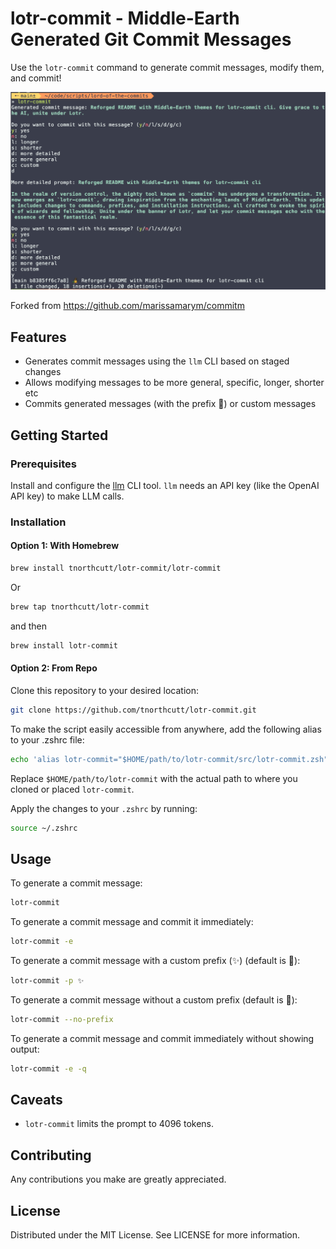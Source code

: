 # lotr-commit - Middle-Earth Generated Git Commit Messages

Use the `lotr-commit` command to generate commit messages, modify them, and commit!

![lotr-commit screenshot](https://raw.githubusercontent.com/tnorthcutt/lotr-commit/c1e5a1c11ddf65d8c4d3aa024eb17b2b218790cb/lotr-commit.png)

Forked from https://github.com/marissamarym/commitm

## Features

- Generates commit messages using the `llm` CLI based on staged changes
- Allows modifying messages to be more general, specific, longer, shorter etc
- Commits generated messages (with the prefix 🧙) or custom messages

## Getting Started

### Prerequisites

Install and configure the [llm](https://llm.datasette.io/en/stable/#quick-start) CLI tool. `llm` needs an API key (like the OpenAI API key) to make LLM calls.

### Installation

#### Option 1: With Homebrew

```bash
brew install tnorthcutt/lotr-commit/lotr-commit
```

Or

```bash
brew tap tnorthcutt/lotr-commit
```

and then

```bash
brew install lotr-commit
```

#### Option 2: From Repo

Clone this repository to your desired location:

```bash
git clone https://github.com/tnorthcutt/lotr-commit.git
```

To make the script easily accessible from anywhere, add the following alias to your .zshrc file:

```bash
echo 'alias lotr-commit="$HOME/path/to/lotr-commit/src/lotr-commit.zsh"' >> ~/.zshrc
```

Replace `$HOME/path/to/lotr-commit` with the actual path to where you cloned or placed `lotr-commit`.

Apply the changes to your `.zshrc` by running:

```bash
source ~/.zshrc
```

## Usage

To generate a commit message:

```bash
lotr-commit
```

To generate a commit message and commit it immediately:

```bash
lotr-commit -e
```

To generate a commit message with a custom prefix (✨) (default is 🧙):

```bash
lotr-commit -p ✨
```

To generate a commit message without a custom prefix (default is 🧙):

```bash
lotr-commit --no-prefix
```

To generate a commit message and commit immediately without showing output:

```bash
lotr-commit -e -q
```

## Caveats

- `lotr-commit` limits the prompt to 4096 tokens.

## Contributing

Any contributions you make are greatly appreciated.

## License

Distributed under the MIT License. See LICENSE for more information.

